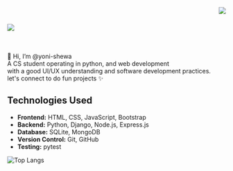 <img align="right" src="https://visitor-badge.laobi.icu/badge?page_id=yoni-shewas.yonishewas" />

<h1 align="left" >
    <img src="https://readme-typing-svg.herokuapp.com/?font=Righteous&size=35&center=true&vCenter=true&width=500&height=70&duration=4000&lines=Hi+There!+👋;+I'm+Yonatan+Shewa!;" />
</h1>

<br/>

<div >

👋 Hi, I’m @yoni-shewa <br>
A CS student operating in python, and web development<br> 
with a good UI/UX understanding and software development practices.<br>
let's connect to do fun projects ✨

</div>


## Technologies Used

- **Frontend:** HTML, CSS, JavaScript, Bootstrap
- **Backend:** Python, Django, Node.js, Express.js
- **Database:** SQLite, MongoDB
- **Version Control:** Git, GitHub
- **Testing:** pytest


![Top Langs](https://github-readme-stats.vercel.app/api/top-langs/?username=yoni-shewas&layout=compact)
<!---
yoni-shewas/yoni-shewas is a ✨ special ✨ repository because its `README.md` (this file) appears on your GitHub profile.
You can click the Preview link to take a look at your changes.
--->
